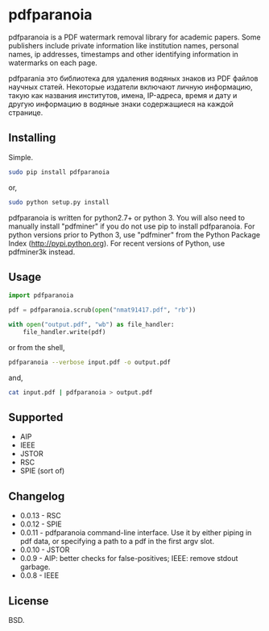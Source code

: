 # pdfparanoia

pdfparanoia is a PDF watermark removal library for academic papers. Some
publishers include private information like institution names, personal names,
ip addresses, timestamps and other identifying information in watermarks on
each page.

pdfparania это библиотека для удаления водяных знаков из PDF файлов научных
статей. Некоторые издатели включают личную информацию, такую как названия
институтов, имена, IP-адреса, время и дату и другую информацию в водяные знаки
содержащиеся на каждой странице.

## Installing

Simple.

``` bash
sudo pip install pdfparanoia
```

or,

``` bash
sudo python setup.py install
```

pdfparanoia is written for python2.7+ or python 3.
You will also need to manually install "pdfminer" if you do not use pip to install pdfparanoia.
For python versions prior to Python 3, use "pdfminer" from the Python Package Index (http://pypi.python.org). For recent versions of Python, use pdfminer3k instead.

## Usage

``` python
import pdfparanoia

pdf = pdfparanoia.scrub(open("nmat91417.pdf", "rb"))

with open("output.pdf", "wb") as file_handler:
    file_handler.write(pdf)
```

or from the shell,

``` bash
pdfparanoia --verbose input.pdf -o output.pdf
```

and,

``` bash
cat input.pdf | pdfparanoia > output.pdf
```

## Supported

* AIP
* IEEE
* JSTOR
* RSC
* SPIE (sort of)

## Changelog

* 0.0.13 - RSC
* 0.0.12 - SPIE
* 0.0.11 - pdfparanoia command-line interface. Use it by either piping in pdf data, or specifying a path to a pdf in the first argv slot.
* 0.0.10 - JSTOR
* 0.0.9 - AIP: better checks for false-positives; IEEE: remove stdout garbage.
* 0.0.8 - IEEE

## License

BSD.
